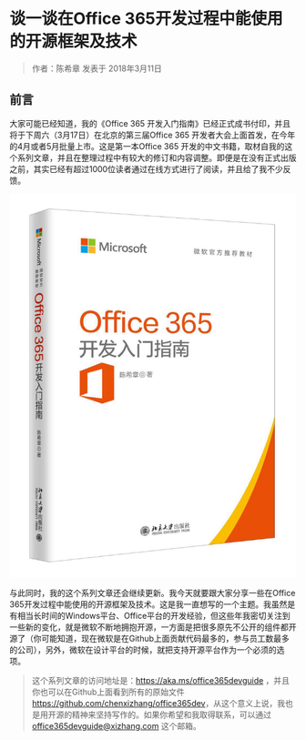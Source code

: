 # 谈一谈在Office 365开发过程中能使用的开源框架及技术
> 作者：陈希章 发表于 2018年3月11日

## 前言

大家可能已经知道，我的《Office 365 开发入门指南》已经正式成书付印，并且将于下周六（3月17日）在北京的第三届Office 365 开发者大会上面首发，在今年的4月或者5月批量上市。这是第一本Office 365 开发的中文书籍，取材自我的这个系列文章，并且在整理过程中有较大的修订和内容调整。即便是在没有正式出版之前，其实已经有超过1000位读者通过在线方式进行了阅读，并且给了我不少反馈。

![](images/2018-03-11-16-12-57.png)

与此同时，我的这个系列文章还会继续更新。我今天就要跟大家分享一些在Office 365开发过程中能使用的开源框架及技术。这是我一直想写的一个主题。我虽然是有相当长时间的Windows平台、Office平台的开发经验，但这些年我密切关注到一些新的变化，就是微软不断地拥抱开源，一方面是把很多原先不公开的组件都开源了（你可能知道，现在微软是在Github上面贡献代码最多的，参与员工数最多的公司），另外，微软在设计平台的时候，就把支持开源平台作为一个必须的选项。

> 这个系列文章的访问地址是：<https://aka.ms/office365devguide> ，并且你也可以在Github上面看到所有的原始文件 <https://github.com/chenxizhang/office365dev>，从这个意义上说，我也是用开源的精神来坚持写作的。如果你希望和我取得联系，可以通过 office365devguide@xizhang.com 这个邮箱。



